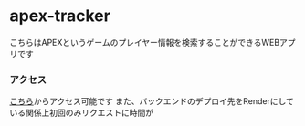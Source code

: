 # apex-tracker
こちらはAPEXというゲームのプレイヤー情報を検索することができるWEBアプリです
### アクセス
[こちら](https://apex-tracker-nine.vercel.app/)からアクセス可能です
また、バックエンドのデプロイ先をRenderにしている関係上初回のみリクエストに時間が
